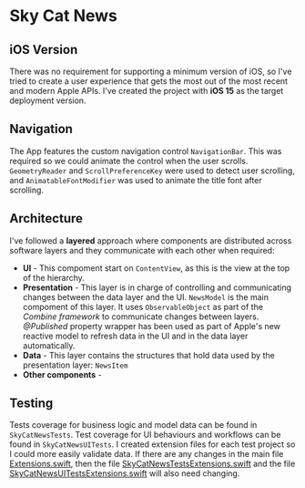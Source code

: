 # Sky Cat News

## iOS Version
There was no requirement for supporting a minimum version of iOS, so I've tried to create a user experience that gets the most out of the most recent and modern Apple APIs. I've created the project with **iOS 15** as the target deployment version.

## Navigation
The App features the custom navigation control `NavigationBar`. This was required so we could animate the control when the user scrolls. `GeometryReader` and `ScrollPreferenceKey` were used to detect user scrolling, and  `AnimatableFontModifier` was used to animate the title font after scrolling.

## Architecture

I've followed a __layered__ approach where components are distributed across software layers and they communicate with each other when required:

* __UI__ - This compoment start on `ContentView`, as this is the view at the top of the hierarchy.
* __Presentation__ - This layer is in charge of controlling and communicating changes between the data layer and the UI. `NewsModel` is the main compoment of this layer. It uses `ObservableObject` as part of the _Combine framework_ to communicate changes between layers. _@Published_ property wrapper has been used as part of Apple's new reactive model to refresh data in the UI and in the data layer automatically.  
* __Data__ - This layer contains the structures that hold data used by the presentation layer: `NewsItem`
* __Other components__ - 


## Testing

Tests coverage for business logic and model data can be found in `SkyCatNewsTests`.
Test coverage for UI behaviours and workflows can be found in `SkyCatNewsUITests`.
I created extension files for each test project so I could more easily validate data. If there are any changes in the main file [Extensions.swift](/SkyCatNews/Model/Extensions.swift), then the file [SkyCatNewsTestsExtensions.swift](SkyCatNewsTests/SkyCatNewsTestsExtensions.swift)  and the file [SkyCatNewsUITestsExtensions.swift](/SkyCatNewsUITests/SkyCatNewsUITestsExtensions.swift) will also need changing.
